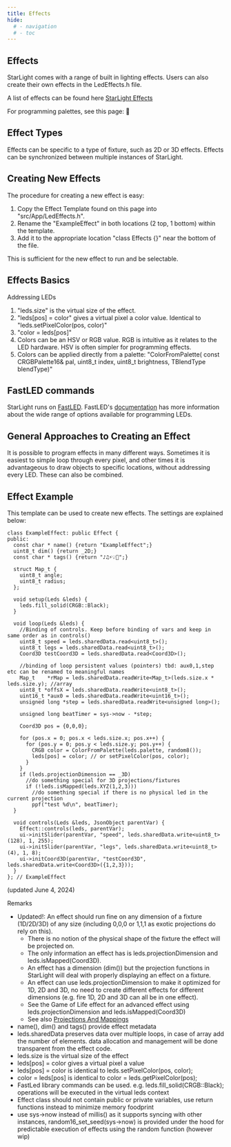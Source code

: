 ```yaml
---
title: Effects
hide:
  # - navigation
  # - toc
---
```


## Effects

StarLight comes with a range of built in lighting effects. Users can also create their own effects in the LedEffects.h file.

A list of effects can be found here [StarLight Effects](StarDocs/StarLightMod/StarLightModEffects/)

For programming palettes, see this page: 🚧

## Effect Types

Effects can be specific to a type of fixture, such as 2D or 3D effects. Effects can be synchronized between multiple instances of StarLight.

## Creating New Effects

The procedure for creating a new effect is easy:

1. Copy the Effect Template found on this page into "src/App/LedEffects.h".
2. Rename the "ExampleEffect" in both locations (2 top, 1 bottom) within the template.
3. Add it to the appropriate location "class Effects {}" near the bottom of the file.

This is sufficient for the new effect to run and be selectable.

## Effects Basics

Addressing LEDs

1. "leds.size" is the virtual size of the effect.
2. "leds[pos] = color" gives a virtual pixel a color value. Identical to "leds.setPixelColor(pos, color)"
3. "color = leds[pos]" 
4. Colors can be an HSV or RGB value. RGB is intuitive as it relates to the LED hardware. HSV is often simpler for programming effects.
5. Colors can be applied directly from a palette: "ColorFromPalette( const CRGBPalette16& pal, uint8_t index, uint8_t brightness, TBlendType blendType)"

## FastLED commands

StarLight runs on [FastLED](https://github.com/FastLED/FastLED). FastLED's [documentation](http://fastled.io/docs/modules.html) has more information about the wide range of options available for programming LEDs.

## General Approaches to Creating an Effect

It is possible to program effects in many different ways. Sometimes it is easiest to simple loop through every pixel, and other times it is advantageous to draw objects to specific locations, without addressing every LED. These can also be combined.

## Effect Example

This template can be used to create new effects. The settings are explained below:

```
class ExampleEffect: public Effect {
public:
  const char * name() {return "ExampleEffect";}
  uint8_t dim() {return _2D;}
  const char * tags() {return "♪♫⚡💡💫";}

  struct Map_t {
    uint8_t angle;
    uint8_t radius;
  };

  void setup(Leds &leds) {
    leds.fill_solid(CRGB::Black);
  }

  void loop(Leds &leds) {
    //Binding of controls. Keep before binding of vars and keep in same order as in controls()
    uint8_t speed = leds.sharedData.read<uint8_t>();
    uint8_t legs = leds.sharedData.read<uint8_t>();
    Coord3D testCoord3D = leds.sharedData.read<Coord3D>();

    //binding of loop persistent values (pointers) tbd: aux0,1,step etc can be renamed to meaningful names
    Map_t    *rMap = leds.sharedData.readWrite<Map_t>(leds.size.x * leds.size.y); //array
    uint8_t *offsX = leds.sharedData.readWrite<uint8_t>();
    uint16_t *aux0 = leds.sharedData.readWrite<uint16_t>();
    unsigned long *step = leds.sharedData.readWrite<unsigned long>();

    unsigned long beatTimer = sys->now - *step;

    Coord3D pos = {0,0,0};

    for (pos.x = 0; pos.x < leds.size.x; pos.x++) {
      for (pos.y = 0; pos.y < leds.size.y; pos.y++) {
        CRGB color = ColorFromPalette(leds.palette, random8());
        leds[pos] = color; // or setPixelColor(pos, color);
      }
    }
    if (leds.projectionDimension == _3D)
      //do something special for 3D projections/fixtures
      if (!leds.isMapped(leds.XYZ(1,2,3)))
        //do something special if there is no physical led in the current projection
        ppf("test %d\n", beatTimer);
  }

  void controls(Leds &leds, JsonObject parentVar) {
    Effect::controls(leds, parentVar);
    ui->initSlider(parentVar, "speed", leds.sharedData.write<uint8_t>(128), 1, 255);
    ui->initSlider(parentVar, "legs", leds.sharedData.write<uint8_t>(4), 1, 8);
    ui->initCoord3D(parentVar, "testCoord3D", leds.sharedData.write<Coord3D>({1,2,3}));
  }
}; // ExampleEffect
```
(updated June 4, 2024)

Remarks

* Updated!: An effect should run fine on any dimension of a fixture (1D/2D/3D) of any size (including 0,0,0 or 1,1,1 as exotic projections do rely on this).
    * There is no notion of the physical shape of the fixture the effect will be projected on.
    * The only information an effect has is leds.projectionDimension and leds.isMapped(Coord3D).
    * An effect has a dimension (dim()) but the projection functions in StarLight will deal with properly displaying an effect on a fixture.
    * An effect can use leds.projectionDimension to make it optimized for 1D, 2D and 3D, no need to create different effects for different dimensions (e.g. fire 1D, 2D and 3D can all be in one effect).
    * See the Game of Life effect for an advanced effect using leds.projectionDimension and leds.isMapped(Coord3D)
    * See also [Projections And Mappings](/StarDocs/StarLight/ProjectionsAndMappings)
* name(), dim() and tags() provide effect metadata
* leds.sharedData preserves data over multiple loops, in case of array add the number of elements. data allocation and management will be done transparent from the effect code.
* leds.size is the virtual size of the effect
* leds[pos] = color gives a virtual pixel a value
* leds[pos] = color is identical to leds.setPixelColor(pos, color);
* color = leds[pos] is identical to color = leds.getPixelColor(pos);
* FastLed library commands can be used. e.g. leds.fill_solid(CRGB::Black); operations will be executed in the virtual leds context
* Effect class should not contain public or private variables, use return functions instead to minimize memory foodprint
* use sys->now instead of millis() as it supports syncing with other instances, random16_set_seed(sys->now) is provided under the hood for predictable execution of effects using the random function (however wip)

